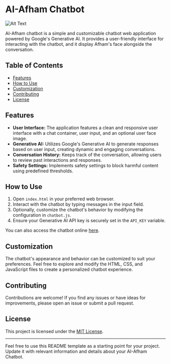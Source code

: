 # AI-Afham Chatbot

![Alt Text](https://media.licdn.com/dms/image/D4E2DAQHEXCZWU1yQLA/profile-treasury-image-shrink_800_800/0/1708519231336?e=1709125200&v=beta&t=hSw2lrc9Wbbuoc2cwIjWG48PrqjvzLmzrek9zZ7uDnc)

AI-Afham chatbot is a simple and customizable chatbot web application powered by Google's Generative AI. It provides a user-friendly interface for interacting with the chatbot, and it display Afham's face alongside the conversation.

## Table of Contents

- [Features](#features)
- [How to Use](#how-to-use)
- [Customization](#customization)
- [Contributing](#contributing)
- [License](#license)

## Features

- **User Interface:** The application features a clean and responsive user interface with a chat container, user input, and an optional user face image.
- **Generative AI:** Utilizes Google's Generative AI to generate responses based on user input, creating dynamic and engaging conversations.
- **Conversation History:** Keeps track of the conversation, allowing users to review past interactions and responses.
- **Safety Settings:** Implements safety settings to block harmful content using predefined thresholds.

## How to Use

1. Open `index.html` in your preferred web browser.
2. Interact with the chatbot by typing messages in the input field.
3. Optionally, customize the chatbot's behavior by modifying the configuration in `chatbot.js`.
4. Ensure your Generative AI API key is securely set in the `API_KEY` variable.

You can also access the chatbot online [here](https://auth-afham.github.io/AI-Afham-Chatbot/).

## Customization

The chatbot's appearance and behavior can be customized to suit your preferences. Feel free to explore and modify the HTML, CSS, and JavaScript files to create a personalized chatbot experience.

## Contributing

Contributions are welcome! If you find any issues or have ideas for improvements, please open an issue or submit a pull request.

## License

This project is licensed under the [MIT License](LICENSE).

---

Feel free to use this README template as a starting point for your project. Update it with relevant information and details about your AI-Afham Chatbot.
